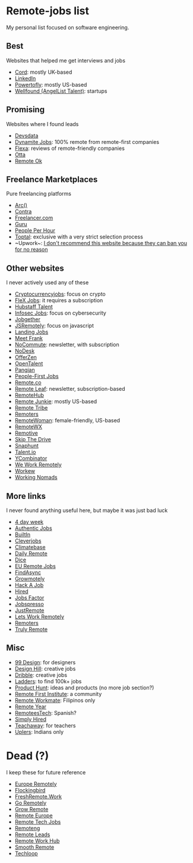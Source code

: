 # Remote-jobs list

My personal list focused on software engineering.

## Best
Websites that helped me get interviews and jobs
* [Cord](https://cord.co/): mostly UK-based
* [LinkedIn](https://www.linkedin.com/jobs/)
* [Powertofly](https://powertofly.com/jobs/): mostly US-based
* [Wellfound (AngelList Talent)](https://angel.co/): startups

## Promising
Websites where I found leads
* [Devsdata](https://devsdata.com/careers/)
* [Dynamite Jobs](https://dynamitejobs.com/): 100% remote from remote-first companies
* [Flexa](https://flexa.careers/): reviews of remote-friendly companies
* [Otta](https://otta.com)
* [Remote Ok](https://remoteok.com)

## Freelance Marketplaces
Pure freelancing platforms
* [Arc()](https://arc.dev)
* [Contra](https://contra.com)
* [Freelancer.com](https://www.freelancer.com/)
* [Guru](https://www.guru.com/)
* [People Per Hour](https://www.peopleperhour.com/)
* [Toptal](https://www.toptal.com/): exclusive with a very strict selection process
* ~Upwork~: [I don't recommend this website because they can ban you for no reason](https://medium.com/@albertorossotto/about-the-right-to-be-forgotten-1d50f1f66a45)

## Other websites
I never actively used any of these
* [Cryptocurrencyjobs](https://cryptocurrencyjobs.co/): focus on crypto
* [FleX Jobs](https://www.flexjobs.com): it requires a subscription
* [Hubstaff Talent](https://hubstafftalent.net)
* [Infosec Jobs](https://infosec-jobs.com/): focus on cybersecurity
* [Jobgether](https://en.jobgether.com)
* [JSRemotely](https://jsremotely.com/): focus on javascript
* [Landing Jobs](https://landing.jobs)
* [Meet Frank](https://meetfrank.com)
* [NoCommute](https://www.nocommutejob.com/): newsletter, with subscription
* [NoDesk](https://nodesk.co)
* [OfferZen](https://www.offerzen.com)
* [OpenTalent](https://opentalent.co)
* [Pangian](https://pangian.com)
* [People-First Jobs](https://peoplefirstjobs.com)
* [Remote.co](https://remote.co)
* [Remote Leaf](https://remoteleaf.com/): newsletter, subscription-based
* [RemoteHub](https://www.remotehub.com)
* [Remote Junkie](https://jobs.remoteworkjunkie.com): mostly US-based
* [Remote Tribe](https://www.remotetribe.life)
* [Remoters](https://remoters.net)
* [RemoteWoman](https://remotewoman.com): female-friendly, US-based
* [RemoteWX](https://remotewx.com)
* [Remotive](https://remotive.com)
* [Skip The Drive](https://www.skipthedrive.com)
* [Snaphunt](https://snaphunt.com)
* [Talent.io](https://www.talent.io/p/en-fr/home)
* [YCombinator](https://www.ycombinator.com/jobs/role/all/remote/)
* [We Work Remotely](https://weworkremotely.com)
* [Workew](https://workew.com)
* [Working Nomads](https://www.workingnomads.com/jobs)

## More links
I never found anything useful here, but maybe it was just bad luck
* [4 day week](https://4dayweek.io/)
* [Authentic Jobs](https://authenticjobs.com)
* [BuiltIn](https://builtin.com/)
* [Cleverjobs](https://cleverjobs.net)
* [Climatebase](https://climatebase.org/)
* [Daily Remote](https://dailyremote.com)
* [Dice](https://www.dice.com)
* [EU Remote Jobs](https://euremotejobs.com)
* [FindAsync](https://www.findasync.com/?job-categories=back-end-programming)
* [Growmotely](https://www.growmotely.com/job-board/)
* [Hack A Job](https://hackajob.co/)
* [Hired](https://hired.com/)
* [Jobs Factor](https://jobsfactor.eu)
* [Jobspresso](https://jobspresso.co/)
* [JustRemote](https://justremote.co)
* [Lets Work Remotely](https://www.letsworkremotely.com)
* [Remoters](https://www.remoters.me)
* [Truly Remote](https://trulyremote.co)

## Misc
* [99 Design](https://99designs.com): for designers
* [Design Hill](https://www.designhill.com): creative jobs
* [Dribble](https://dribbble.com): creative jobs
* [Ladders](https://www.theladders.com): to find 100k+ jobs
* [Product Hunt](https://www.producthunt.com): ideas and products (no more job section?)
* [Remote First Institute](https://remote-first.institute): a community
* [Remote Workmate](https://www.linkedin.com/company/remote-workmate/): Filipinos only
* [Remote Year](https://linktr.ee/remoteyear)
* [RemoteesTech](https://www.remoteestech.com/): Spanish?
* [Simply Hired](http://www.simplyhired.com/)
* [Teachaway](https://www.teachaway.com/): for teachers
* [Uplers](https://www.uplers.com/): Indians only

# Dead (?)
I keep these for future reference
* [Europe Remotely](http://europeremotely.com/)
* [Flockingbird](https://search.flockingbird.social/)
* [FreshRemote.Work](https://freshremote.work)
* [Go Remotely](https://goremotely.net)
* [Grow Remote](https://jobs.growremote.ie/home/)
* [Remote Europe](https://remote-europe.com)
* [Remote Tech Jobs](https://www.remotetechjobs.com)
* [Remoteng](https://remoteng.com)
* [Remote Leads](https://remoteleads.io/)
* [Remote Work Hub](https://remoteworkhub.com/)
* [Smooth Remote](https://smoothremote.com)
* [Techloop](https://jobs.techloop.io)
